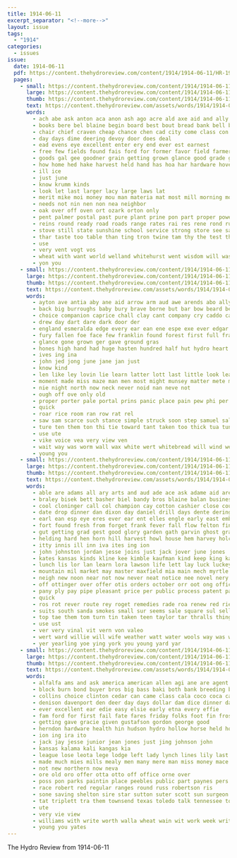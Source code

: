 ```yaml
---
title: 1914-06-11
excerpt_separator: "<!--more-->"
layout: issue
tags:
  - "1914"
categories:
  - issues
issue:
  date: 1914-06-11
  pdf: https://content.thehydroreview.com/content/1914/1914-06-11/HR-1914-06-11.pdf
  pages:
    - small: https://content.thehydroreview.com/content/1914/1914-06-11/small/HR-1914-06-11-01.jpg
      large: https://content.thehydroreview.com/content/1914/1914-06-11/large/HR-1914-06-11-01.jpg
      thumb: https://content.thehydroreview.com/content/1914/1914-06-11/thumbnails/HR-1914-06-11-01.jpg
      text: https://content.thehydroreview.com/assets/words/1914/1914-06-11/HR-1914-06-11-01.txt
      words:
        - ach abe ask anton aca anon ash ago acre ald axe aid and ally all aiken are
        - books bere bel blaine begin board best bout bread bank bell but buy brand been big back bost bow brain business beat ban
        - chair chief craven cheap chance chen cad city come class con call cyrus cor can company cach county cotton corn cal cen
        - day days dime deering devoy door does deal
        - ead evens eye excellent enter ery end ever est earnest
        - free few fields found fais ford for former favor field farmer fire feo fay farm fair from
        - goods gal gee goodner grain getting grown glance good grade gas
        - how home hed hake harvest held hand has hoa har hardware hove hydro her hot hour hea hen
        - ill ice
        - just june
        - know krumm kinds
        - look let last larger lacy large laws lat
        - merit mike moi money mou man materia mat most mill morning mow milo
        - needs not nin nen non nea neighbor
        - oak over off oven ort ozark orton only
        - pent palmer postal past pure plant prine pon part proper power proven par pape pera
        - reins round ready road roads range rates rai res rene rond rust ronen reiter ronin ream reno
        - stove still state sunshine school service strong store see sae shape save sheriff slow sack short shorter sare saturday shows she son stoves said starts seed seem
        - thar taste too table than ting tron twine tam thy the test then thick try thing them
        - use
        - very vent vogt vos
        - wheat with want world welland whitehurst went wisdom will was wheel wee work wie
        - yon you
    - small: https://content.thehydroreview.com/content/1914/1914-06-11/small/HR-1914-06-11-02.jpg
      large: https://content.thehydroreview.com/content/1914/1914-06-11/large/HR-1914-06-11-02.jpg
      thumb: https://content.thehydroreview.com/content/1914/1914-06-11/thumbnails/HR-1914-06-11-02.jpg
      text: https://content.thehydroreview.com/assets/words/1914/1914-06-11/HR-1914-06-11-02.txt
      words:
        - ayton ave antia aby ane aid arrow arm aud awe arends abo ally all are africa and
        - back big burroughs baby bury brave borne but bar bow beard ber bending black borrow below bars bead branch builes bors bis best beach
        - choice companion caprice chall clay cant company cry caddo cape cabin clayton close courage case child camp came county cradle candida clerk come cause
        - drew day dart dare dark door der
        - england esmeralda edge every ear ean ene espe exe ever edgar
        - fury fallen foe face few franklin found forest first full frank force friend fine floor felt from fields fed fear fame foot fainter fore fash fell for friends
        - glance gone grown ger gave ground gras
        - hones high hand had huge hasten hundred half hut hydro heart her hing home hed hold handsome head heard him hard hen hope human hind
        - ives ing ina
        - john jed jong june jane jan just
        - know kind
        - len like ley lovin lie learn latter lott last little look leader longer
        - moment made miss maze man men most might munsey matter mete mand mercy main mia means much
        - nie night north now neck never noid nan neve not
        - ough off ove only old
        - proper porter pale portal prins panic place pain pew phi per people por paw
        - quick
        - roar rice room ran row rat rel
        - saw sam scarce such stance simple struck soon step samuel sall sheriff search she strength say south seen spear street sailors ship snipe safe short straight spears stamp sprang strange still side star sailor standing spring sax strong small shoulder see
        - ture ten them ton thi tie toward tant taken too thick tua tune tress tree tost the tice then tiger trigger tung town thing ted tea turo
        - use ute
        - vike voice vea very view ven
        - wait way was worm wall wax white wert whitebread will wind weakly wide with wan wood whirl weekly wonder while wooden why watch window wake wild
        - young you
    - small: https://content.thehydroreview.com/content/1914/1914-06-11/small/HR-1914-06-11-03.jpg
      large: https://content.thehydroreview.com/content/1914/1914-06-11/large/HR-1914-06-11-03.jpg
      thumb: https://content.thehydroreview.com/content/1914/1914-06-11/thumbnails/HR-1914-06-11-03.jpg
      text: https://content.thehydroreview.com/assets/words/1914/1914-06-11/HR-1914-06-11-03.txt
      words:
        - able are adams all ary arts and aud ade ace ask adame aid area ast ave ally
        - braley bisek bett basher biel bandy bros blaine balan business best bas butt bess breed bine butter but ber bank bel buy baie board base bushe been big bie burg burkhalter bout bonus bard bering back brought branch bull bucks bowe bis books brin bring black beams blaze brands bertie bee bale bye better
        - cool cloninger call col champion cay cotton cashier close county cellars clear christin car cash coy cream clas con cart cat city chae colt cor chambers cure comfort come church caddo cull candi certain cook cal corn christian can cecil
        - date drop dinner dan dixon day daniel drill days dente dering dooley door ditch drent delay down dunn dome
        - earl ean esp eye eres ever ear ent elles engle early east ember evangelist every eap end eller elston ebb easy ena eve emma elsie
        - fort found fresh from forget frank fever fall flow felton fine famous fam for friday first farm felt felts friends flies fach foe fountain fair
        - gut getting grad gest good glory garden gath garvin ghost graham gallery granite gertie grand gleeson gal german gram gan goods ger
        - helding hard hen horn hill harvest howl house hem harvey holcomb hydro hie home horse held hand heap hay has hone health hou head hus helt hinton harrison husband honor her hands
        - itty innis ill inn iva ites ing ion
        - john johnston jordan jesse joins just jack jover june jones
        - kates kansas kinds kline kee kimble kaufman kind keep king kaas kill keeling
        - lunch lis lor lan learn lora lawson life lett lay luck luckey laundry left loan lair les last later line lary lanting late lint lae lied lon larson list less lin lott
        - mountain mil market may master maxfield mia main mech myrtle mis more mere most morgan marvel meals melton morning miss mighty mesa might many made mise mort milam mike mester montgomery miles muley madison men mer mat mare merly mound miller minnie money mel monday mile
        - neigh new noon near not now never neat notice nee novel nery ney norman night ned nesbit nicely nannie needs nen
        - off ottinger over offer otis orders october orr oot ong office ogle oglesby ork ove oas orman old ort ore ors
        - pany ply pay pipe pleasant price per public process patent palace peaks paget pan pas parsons powers prol pope pias pure parente part peete paulin peng pearl postal pea peel proper place people porter past piano plan pro
        - quick
        - ros rot rever route rey roget remedies rade roa renew red ried roy reb room rate rainy rain rest rollo rond routh reno ross reason ron running
        - suits south sanda smokes small sur seems sale square sul sells supply sese shown straight sae seed street surprise schoo salen scott sean shelton straws summer supper such stock springs show sone second sibel special she see shirts speaker sun stuckey sum stuff shows swarm stay sein straw shines sir school seate sunday sen shorts shak svee sick save state son sai styles stockton shape sim shaw sas saturday snow short sept service sell spring
        - top tae them tom turn tin taken teen taylor tar thralls thing tho taba treat thore thi tolin town take than thy thoma tees thomas tine tha tie toe trip the tew thet tia tuning tite throw tury
        - use ust
        - ver very vinal vit vern von valeo
        - wert ward willie will wife weather watt water wools way was wyatt wheat weatherford with west wat work wish wing word wit win wall wilson weeks while wile week went williams wil wax wort well woods write wie worth woy want willows willis
        - yer yearling yoe ying york you young yard yar
    - small: https://content.thehydroreview.com/content/1914/1914-06-11/small/HR-1914-06-11-04.jpg
      large: https://content.thehydroreview.com/content/1914/1914-06-11/large/HR-1914-06-11-04.jpg
      thumb: https://content.thehydroreview.com/content/1914/1914-06-11/thumbnails/HR-1914-06-11-04.jpg
      text: https://content.thehydroreview.com/assets/words/1914/1914-06-11/HR-1914-06-11-04.txt
      words:
        - alfalfa ams and ask america american allen agi ane are agent aud able ard april all
        - block burn bond buyer bros big bass baki both bank breeding bradley brothers bands burch breed bayer been bone binder buyers black bethel best ben bridgeport
        - collins choice clinton cedar can came class cala coco coca carver creek chas colon chance camps crosswhite colony chambers church corn clyde car che cherie call city
        - denison davenport den deer day days dollar dam dice dinner david down door double
        - ever excellent ear edie easy elsie early etna every effie
        - fam ford for first fail fate fares friday folks foot fin frost fair few farm fire fort from
        - getting gave gracie given gustafson gordon george good
        - herndon hardware health hin hudson hydro hollow horse held house hoops hinton home henke had head harvest has hardesty hern her hogin high hot
        - ion ing ira ito
        - jack jay jesse junior jean jones just jing johnson john
        - kansas kalama kali kangas kia
        - league lose leota lege lodge left lady lynch lines lily last lier lae lal lamer ling latter little lina
        - made much mies mills mealy men many mere man miss money mace missouri mary means most market mignon maud members monday misso martin monk mission
        - not new northern now neva
        - ore old oro offer otta otto off office orne over
        - poss pon parks paintin place peebles public part paynes pers pair price putty peter pearl payne pay plenty paper potas patterson par pala
        - race robert red regular ranges round russ robertson ris
        - sone saving shelton sire star sutton suter scott sun surgeon stock sale stand saturday scot special sund sell summer shoe son sat silo south stands stork sing sunday seem see states
        - tat triplett tra them townsend texas toledo talk tennessee ton tago ture ting the tarry thurs taken thralls trip thain
        - ute
        - very vie view
        - williams with write worth walla wheat wain wit work week writer white walter wall warrior will was well weatherford west weather wear wife wilkes
        - young you yates
---
```


The Hydro Review from 1914-06-11

<!--more-->

